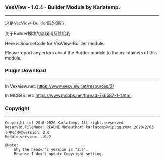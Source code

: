 ### VexView - 1.0.4 - Builder Module by Karlatemp.

---

这是VexView-Builder区的源码

关于Builder模块的错误请反馈给我

Here is SourceCode for VexView-Builder module.

Please report any errors about the Builder module to the maintainers of this module.

### Plugin Download

---
In VexView.net: https://www.vexview.net/resources/2/

In MCBBS.net: https://www.mcbbs.net/thread-786587-1-1.html

### Copyright

---
~~~
Copyright (c) 2018-2020 Karlatemp. All rights reserved.
Reserved.FileName: README.MD@author: karlatemp@vip.qq.com: 2020/2/03 下午6:40@version: 2.0
Module version: 1.0.2

@Note:
    Why the header's version is "2.0".
    Because I don't update Copyright setting.
~~~